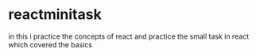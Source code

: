 # reactminitask
in this i practice the concepts of react and practice the small task in react which covered the basics
